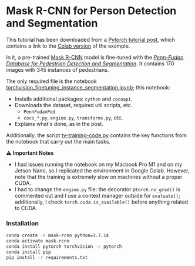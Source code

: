 # Mask R-CNN for Person Detection and Segmentation

This tutorial has been downloaded from a [Pytorch tutorial post](https://pytorch.org/tutorials/intermediate/torchvision_tutorial.html), which contains a link to the [Colab version](https://colab.research.google.com/github/pytorch/tutorials/blob/gh-pages/_downloads/torchvision_finetuning_instance_segmentation.ipynb) of the example.

In it, a pre-trained [Mask R-CNN](https://arxiv.org/abs/1703.06870) model is fine-tuned with the [*Penn-Fudan Database for Pedestrian Detection and Segmentation*](https://www.cis.upenn.edu/~jshi/ped_html/). It contains 170 images with 345 instances of pedestrians.

The only required file is the notebook [torchvision_finetuning_instance_segmentation.ipynb](torchvision_finetuning_instance_segmentation.ipynb); this notebook:

- Installs additional packages: `cython` and `cocoapi`.
- Downloads the dataset, required util scripts, etc.
  - `PennFudanPed`
  - `coco_*.py`, `engine.py`, `transforms.py`, etc.
- Explains what's done, as in the post.

Additionally, the script [tv-training-code.py](tv-training-code.py) contains the key functions from the notebook that carry out the main tasks.

:warning: **Important Notes**

- I had issues running the notebook on my Macbook Pro M1 and on my Jetson Nano, so I replicated the environment in Google Colab. However, note that the training is extremely slow on machines without a proper CUDA.
- I had to change the `engine.py` file: the decorator `@torch.no_grad()` is commented out and I use a context manager outside for `evaluate()`; additionally, I check `torch.cuda.is_available()` before anything related to CUDA.

### Installation

```bash
conda create -n mask-rcnn python=3.7.14
conda activate mask-rcnn
conda install pytorch torchvision -c pytorch 
conda install pip
pip install -r requirements.txt
```